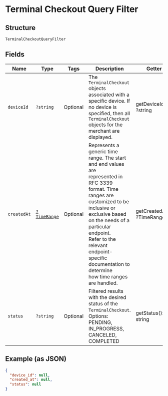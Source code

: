 
# Terminal Checkout Query Filter

## Structure

`TerminalCheckoutQueryFilter`

## Fields

| Name | Type | Tags | Description | Getter | Setter |
|  --- | --- | --- | --- | --- | --- |
| `deviceId` | `?string` | Optional | The `TerminalCheckout` objects associated with a specific device. If no device is specified, then all<br>`TerminalCheckout` objects for the merchant are displayed. | getDeviceId(): ?string | setDeviceId(?string deviceId): void |
| `createdAt` | [`?TimeRange`](../../doc/models/time-range.md) | Optional | Represents a generic time range. The start and end values are<br>represented in RFC 3339 format. Time ranges are customized to be<br>inclusive or exclusive based on the needs of a particular endpoint.<br>Refer to the relevant endpoint-specific documentation to determine<br>how time ranges are handled. | getCreatedAt(): ?TimeRange | setCreatedAt(?TimeRange createdAt): void |
| `status` | `?string` | Optional | Filtered results with the desired status of the `TerminalCheckout`.<br>Options: PENDING, IN_PROGRESS, CANCELED, COMPLETED | getStatus(): ?string | setStatus(?string status): void |

## Example (as JSON)

```json
{
  "device_id": null,
  "created_at": null,
  "status": null
}
```

